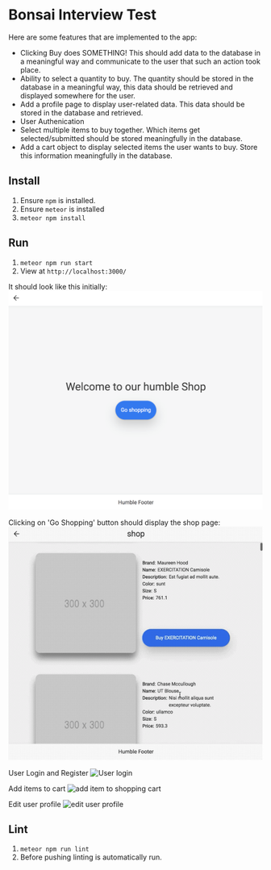 # Bonsai Interview Test

 
Here are some features that are implemented to the app:
 - Clicking Buy does SOMETHING! This should add data to the database in a meaningful way and communicate to the user that such an action took place.
 - Ability to select a quantity to buy. The quantity should be stored in the database in a meaningful way, this data should be retrieved and displayed somewhere for the user.
 - Add a profile page to display user-related data. This data should be stored in the database and retrieved.
 - User Authenication
 - Select multiple items to buy together. Which items get selected/submitted should be stored meaningfully in the database.
 - Add a cart object to display selected items the user wants to buy. Store this information meaningfully in the database.

## Install
1. Ensure `npm` is installed.
2. Ensure `meteor` is installed
3. `meteor npm install`


## Run
1. `meteor npm run start`
2. View at `http://localhost:3000/`

It should look like this initially:
![Home Page Default Look](https://raw.githubusercontent.com/ShopBonsai/interview-test/master/docs/homePage.png)

Clicking on 'Go Shopping' button should display the shop page:
![Shop Page Default Look and browse](https://raw.githubusercontent.com/ShopBonsai/interview-test/master/docs/shopPage.gif)

User Login and Register
![User login](https://media.giphy.com/media/OjGbQembXt4Os2wpf3/giphy.gif)

Add items to cart
![add item to shopping cart](https://media.giphy.com/media/3ksOnfH0Txs7EZI0vn/giphy.gif)

Edit user profile
![edit user profile](https://media.giphy.com/media/iDJl5BnXtVNeAy08AG/giphy.gif)



## Lint
1. `meteor npm run lint`
2. Before pushing linting is automatically run.
